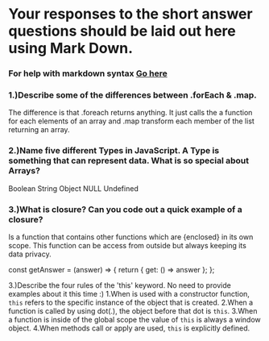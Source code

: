 # Your responses to the short answer questions should be laid out here using Mark Down.
### For help with markdown syntax [Go here](https://github.com/adam-p/markdown-here/wiki/Markdown-Cheatsheet)

### 1.)Describe some of the differences between .forEach & .map.
The difference is that .foreach returns anything. It just calls the a function for each elements of an array and .map 
transform each member of the list returning an array.

### 2.)Name five different Types in JavaScript. A Type is something that can represent data. What is so special about Arrays?

Boolean
String
Object
NULL
Undefined

### 3.)What is closure? Can you code out a quick example of a closure?
Is a function that contains other functions which are {enclosed} in its own scope.
This function can be access from outside but always keeping its data privacy.

const getAnswer = (answer) => {
  return {
    get: () => answer
  };
};

3.)Describe the four rules of the 'this' keyword. No need to provide examples about it this time :)
  1.When is used with a constructor function, ``this`` refers to the specific instance of the object that is created.
  2.When a function is called by using dot(.), the object before that dot is ``this``.
  3.When a function is inside of the global scope the value of ``this`` is always a window object.
  4.When methods call or apply are used, ``this`` is explicitly defined.


